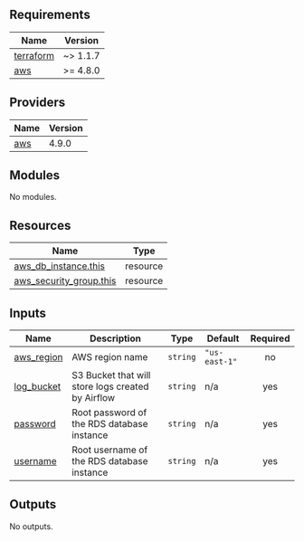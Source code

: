 ## Requirements

| Name | Version |
|------|---------|
| <a name="requirement_terraform"></a> [terraform](#requirement\_terraform) | ~> 1.1.7 |
| <a name="requirement_aws"></a> [aws](#requirement\_aws) | >= 4.8.0 |

## Providers

| Name | Version |
|------|---------|
| <a name="provider_aws"></a> [aws](#provider\_aws) | 4.9.0 |

## Modules

No modules.

## Resources

| Name | Type |
|------|------|
| [aws_db_instance.this](https://registry.terraform.io/providers/hashicorp/aws/latest/docs/resources/db_instance) | resource |
| [aws_security_group.this](https://registry.terraform.io/providers/hashicorp/aws/latest/docs/resources/security_group) | resource |

## Inputs

| Name | Description | Type | Default | Required |
|------|-------------|------|---------|:--------:|
| <a name="input_aws_region"></a> [aws\_region](#input\_aws\_region) | AWS region name | `string` | `"us-east-1"` | no |
| <a name="input_log_bucket"></a> [log\_bucket](#input\_log\_bucket) | S3 Bucket that will store logs created by Airflow | `string` | n/a | yes |
| <a name="input_password"></a> [password](#input\_password) | Root password of the RDS database instance | `string` | n/a | yes |
| <a name="input_username"></a> [username](#input\_username) | Root username of the RDS database instance | `string` | n/a | yes |

## Outputs

No outputs.
